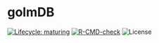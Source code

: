 # golmDB

[![Lifecycle: maturing](https://img.shields.io/badge/lifecycle-maturing-blue.svg)](https://www.tidyverse.org/lifecycle/#maturing) [![R-CMD-check](https://github.com/wilsontom/golmDB/actions/workflows/R-CMD-check.yaml/badge.svg?branch=master)](https://github.com/wilsontom/golmDB/actions/workflows/R-CMD-check.yaml) ![License](https://img.shields.io/badge/license-GNU%20GPL%20v3.0-blue.svg "GNU GPL v3.0")
